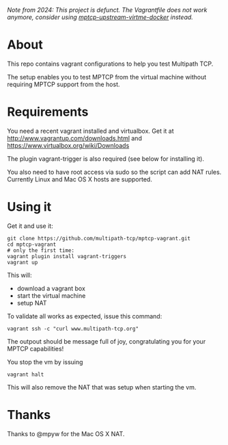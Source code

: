 _Note from 2024: This project is defunct. The Vagrantfile does not work anymore, consider using [mptcp-upstream-virtme-docker](https://github.com/multipath-tcp/mptcp-upstream-virtme-docker) instead._

About
=====
This repo contains vagrant configurations to help you test Multipath TCP.

The setup enables you to test MPTCP from the virtual machine without requiring MPTCP 
support from the host.

Requirements
============
You need a recent vagrant installed and virtualbox. Get it at http://www.vagrantup.com/downloads.html
and https://www.virtualbox.org/wiki/Downloads

The plugin  vagrant-trigger is also required (see below for installing it).

You also need to have root access via sudo so the script can add NAT rules.
Currently Linux and Mac OS X hosts are supported.

Using it
========

Get it and use it:

    git clone https://github.com/multipath-tcp/mptcp-vagrant.git
    cd mptcp-vagrant
    # only the first time:
    vagrant plugin install vagrant-triggers
    vagrant up

This will:

  * download a vagrant box
  * start the virtual machine
  * setup NAT

To validate all works as expected, issue this command:

    vagrant ssh -c "curl www.multipath-tcp.org"

The outpout should be message full of joy, congratulating you for your MPTCP capabilities!

You stop the vm by issuing

    vagrant halt

This will also remove the NAT that was setup when starting the vm.
  

Thanks
======

Thanks to @mpyw for the Mac OS X NAT.
